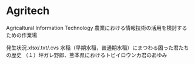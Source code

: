 # Agritech
Agricaltural Information Technology
農業における情報技術の活用を検討するための作業場

発生状況.xlsx/.txt/.cvs
水稲（早期水稲，普通期水稲）にまつわる困った君たちの歴史
（１）坪ガレ野郎、熊本県におけるトビイロウンカ君のあゆみ
